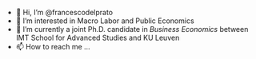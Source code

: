 - 👋 Hi, I’m @francescodelprato
- 👀 I’m interested in Macro Labor and Public Economics
- 🌱 I’m currently a joint Ph.D. candidate in *Business Economics* between IMT School for Advanced Studies and KU Leuven
- 📫 How to reach me ...

<!---
francescodelprato/francescodelprato is a ✨ special ✨ repository because its `README.md` (this file) appears on your GitHub profile.
You can click the Preview link to take a look at your changes.
--->
